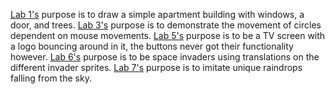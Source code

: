 [Lab 1's](https://github.com/Azariel04/MAGD150Projects/blob/gh-pages/f21magd150lab01_maue.zip) purpose is to draw a simple apartment building with windows, a door, and trees.
[Lab 3's](https://github.com/Azariel04/MAGD150Projects/blob/gh-pages/f21magd150lab03_maue%20(2).zip) purpose is to demonstrate the movement of circles dependent on mouse movements.
[Lab 5's](https://github.com/Azariel04/MAGD150Projects/blob/gh-pages/f21magd150lab05_maue.zip) purpose is to be a TV screen with a logo bouncing around in it, the buttons never got their functionality however.
[Lab 6's](https://github.com/Azariel04/MAGD150Projects/blob/gh-pages/f21magd150lab06_maue.zip) purpose is to be space invaders using translations on the different invader sprites.
[Lab 7's](https://github.com/Azariel04/MAGD150Projects/blob/gh-pages/f21magd150lab07_maue.zip) purpose is to imitate unique raindrops falling from the sky.
